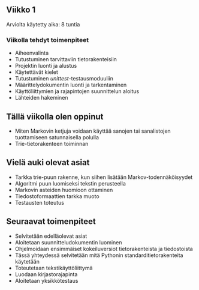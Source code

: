 ## Viikko 1

Arviolta käytetty aika: 8 tuntia

### Viikolla tehdyt toimenpiteet

* Aiheenvalinta
* Tutustuminen tarvittaviin tietorakenteisiin
* Projektin luonti ja alustus
* Käytettävät kielet
* Tutustuminen *unittest*-testausmoduuliin
* Määrittelydokumentin luonti ja tarkentaminen
* Käyttöliittymien ja rajapintojen suunnittelun aloitus
* Lähteiden hakeminen

## Tällä viikolla olen oppinut
* Miten Markovin ketjuja voidaan käyttää sanojen tai sanalistojen tuottamiseen satunnaisella polulla
* Trie-tietorakenteen toiminnan

## Vielä auki olevat asiat
* Tarkka trie-puun rakenne, kun siihen lisätään Markov-todennäköisyydet
* Algoritmi puun luomiseksi tekstin perusteella
* Markovin asteiden huomioon ottaminen
* Tiedostoformaattien tarkka muoto
* Testausten toteutus

## Seuraavat toimenpiteet
* Selvitetään edelläolevat asiat
* Aloitetaan suunnitteludokumentin luominen
* Ohjelmoidaan ensimmäiset kokeiluversiot tietorakenteista ja tiedostoista
* Tässä yhteydessä selvitetään mitä Pythonin standarditietorakenteita käytetään
* Toteutetaan tekstikäyttöliittymä
* Luodaan kirjastorajapinta
* Aloitetaan yksikkötestaus



